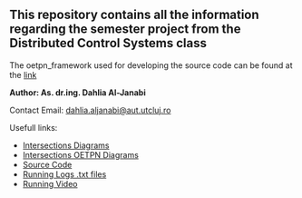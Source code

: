 ## This repository contains all the information regarding the semester project from the **Distributed Control Systems** class

The oetpn_framework used for developing the source code can be found at the [link](https://bitbucket.org/dahliajj/oetpn_oertpn_framework.git)

**Author: As. dr.ing. Dahlia Al-Janabi** 

Contact Email: dahlia.aljanabi@aut.utcluj.ro 

Usefull links:
- [Intersections Diagrams](two_intersections_project/intersections_resources/)
- [Intersections OETPN Diagrams](two_intersections_project/OETPN_diagrams)
- [Source Code](oetpn_framework/src/twointersectionsproject/)
- [Running Logs .txt files](two_intersections_project/Run-logs)
- [Running Video](https://didatec-my.sharepoint.com/:v:/g/personal/bratian_mi_paul_student_utcluj_ro/EWEbYm743k9Cm1HRxCifPSABWZcX1msKp3lnqfTWYsMiPA?e=yyzihg) 
